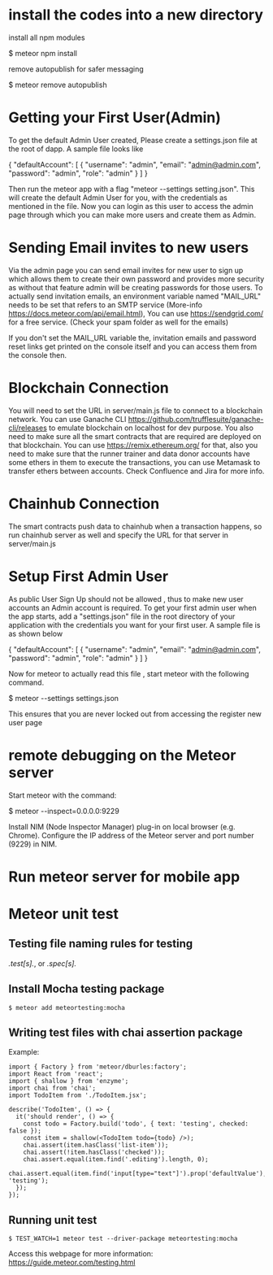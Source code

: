 # install the codes into a new directory

install all npm modules

$ meteor npm install

remove autopublish for safer messaging

$ meteor remove autopublish


# Getting your First User(Admin)

To get the default Admin User created, Please create a settings.json file at the root of dapp. A sample file looks like

{
"defaultAccount": [
{
"username": "admin",
"email": "admin@admin.com",
"password": "admin",
"role": "admin"
}
]
}

Then run the meteor app with a flag "meteor --settings setting.json". This will create the default Admin User for you, with the credentials as mentioned in the file.
Now you can login as this user to access the admin page through which you can make more users and create them as Admin.

# Sending Email invites to new users
Via the admin page you can send email invites for new user to sign up which allows them to create their own password and provides more security as without that feature admin will be creating passwords for those users.
To actually send invitation emails, an environment variable named "MAIL_URL" needs to be set that refers to an SMTP service (More-info https://docs.meteor.com/api/email.html), You can use https://sendgrid.com/ for a free service. (Check your spam folder as well for the emails)

If you don't set the MAIL_URL variable the, invitation emails and password reset links get printed on the console itself and you can access them from the console then.

# Blockchain Connection

You will need to set the URL in server/main.js file to connect to a blockchain network.
You can use Ganache CLI https://github.com/trufflesuite/ganache-cli/releases to emulate blockchain on localhost for dev purpose.
You also need to make sure all the smart contracts that are required are deployed on that blockchain. You can use https://remix.ethereum.org/ for that,
also you need to make sure that the runner trainer and data donor accounts have some ethers in them to execute the transactions, you can use Metamask to transfer ethers between accounts.
Check Confluence and Jira for more info.

# Chainhub Connection

The smart contracts push data to chainhub when a transaction happens,
so run chainhub server as well and specify the URL for that server in server/main.js

# Setup First Admin User
As public User Sign Up should not be allowed , thus to make new user accounts
an Admin account is required. To get your first admin user when the app
starts, add a "settings.json" file in the root directory of your application
 with the credentials you want for your first user. A sample file is as shown below
 
 {
   "defaultAccount": [
     {
       "username": "admin",
       "email": "admin@admin.com",
       "password": "admin",
       "role": "admin"
     }
   ]
 }
 
 Now for meteor to actually read this file , start meteor with the 
 following command.
 
 $ meteor --settings settings.json
 
 This ensures that you are never locked out from 
 accessing the register new user page


# remote debugging on the Meteor server

Start meteor with the command:

$ meteor --inspect=0.0.0.0:9229

Install NIM (Node Inspector Manager) plug-in on local browser (e.g. Chrome). Configure the IP address of the Meteor server and port number (9229) in NIM.

# Run meteor server for mobile app

# Meteor unit test

## Testing file naming rules for testing

*.test[s].*, or *.spec[s].*

## Install Mocha testing package
```
$ meteor add meteortesting:mocha
````

## Writing test files with chai assertion package
Example:
```
import { Factory } from 'meteor/dburles:factory';
import React from 'react';
import { shallow } from 'enzyme';
import chai from 'chai';
import TodoItem from './TodoItem.jsx';

describe('TodoItem', () => {
  it('should render', () => {
    const todo = Factory.build('todo', { text: 'testing', checked: false });
    const item = shallow(<TodoItem todo={todo} />);
    chai.assert(item.hasClass('list-item'));
    chai.assert(!item.hasClass('checked'));
    chai.assert.equal(item.find('.editing').length, 0);
    chai.assert.equal(item.find('input[type="text"]').prop('defaultValue'), 'testing');
  });
});
```

## Running unit test

```
$ TEST_WATCH=1 meteor test --driver-package meteortesting:mocha
```

Access this webpage for more information: https://guide.meteor.com/testing.html
